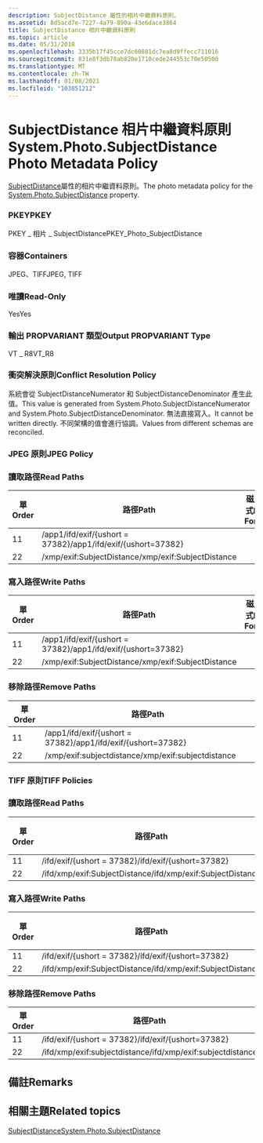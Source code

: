 ```yaml
---
description: SubjectDistance 屬性的相片中繼資料原則。
ms.assetid: 8d5acd7e-7227-4a79-890a-43e6dace3864
title: SubjectDistance 相片中繼資料原則
ms.topic: article
ms.date: 05/31/2018
ms.openlocfilehash: 3335b17f45cce7dc60881dc7ea8d9ffecc711016
ms.sourcegitcommit: 831e8f3db78ab820e1710cede244553c70e50500
ms.translationtype: MT
ms.contentlocale: zh-TW
ms.lasthandoff: 01/08/2021
ms.locfileid: "103851212"
---
```

# <a name="systemphotosubjectdistance-photo-metadata-policy"></a><span data-ttu-id="f710d-103">SubjectDistance 相片中繼資料原則</span><span class="sxs-lookup"><span data-stu-id="f710d-103">System.Photo.SubjectDistance Photo Metadata Policy</span></span>

<span data-ttu-id="f710d-104">[SubjectDistance](../properties/props-system-photo-subjectdistance.md)屬性的相片中繼資料原則。</span><span class="sxs-lookup"><span data-stu-id="f710d-104">The photo metadata policy for the [System.Photo.SubjectDistance](../properties/props-system-photo-subjectdistance.md) property.</span></span>

### <a name="pkey"></a><span data-ttu-id="f710d-105">PKEY</span><span class="sxs-lookup"><span data-stu-id="f710d-105">PKEY</span></span>

<span data-ttu-id="f710d-106">PKEY \_ 相片 \_ SubjectDistance</span><span class="sxs-lookup"><span data-stu-id="f710d-106">PKEY\_Photo\_SubjectDistance</span></span>

### <a name="containers"></a><span data-ttu-id="f710d-107">容器</span><span class="sxs-lookup"><span data-stu-id="f710d-107">Containers</span></span>

<span data-ttu-id="f710d-108">JPEG、TIFF</span><span class="sxs-lookup"><span data-stu-id="f710d-108">JPEG, TIFF</span></span>

### <a name="read-only"></a><span data-ttu-id="f710d-109">唯讀</span><span class="sxs-lookup"><span data-stu-id="f710d-109">Read-Only</span></span>

<span data-ttu-id="f710d-110">Yes</span><span class="sxs-lookup"><span data-stu-id="f710d-110">Yes</span></span>

### <a name="output-propvariant-type"></a><span data-ttu-id="f710d-111">輸出 PROPVARIANT 類型</span><span class="sxs-lookup"><span data-stu-id="f710d-111">Output PROPVARIANT Type</span></span>

<span data-ttu-id="f710d-112">VT \_ R8</span><span class="sxs-lookup"><span data-stu-id="f710d-112">VT\_R8</span></span>

### <a name="conflict-resolution-policy"></a><span data-ttu-id="f710d-113">衝突解決原則</span><span class="sxs-lookup"><span data-stu-id="f710d-113">Conflict Resolution Policy</span></span>

<span data-ttu-id="f710d-114">系統會從 SubjectDistanceNumerator 和 SubjectDistanceDenominator 產生此值。</span><span class="sxs-lookup"><span data-stu-id="f710d-114">This value is generated from System.Photo.SubjectDistanceNumerator and System.Photo.SubjectDistanceDenominator.</span></span> <span data-ttu-id="f710d-115">無法直接寫入。</span><span class="sxs-lookup"><span data-stu-id="f710d-115">It cannot be written directly.</span></span> <span data-ttu-id="f710d-116">不同架構的值會進行協調。</span><span class="sxs-lookup"><span data-stu-id="f710d-116">Values from different schemas are reconciled.</span></span>

### <a name="jpeg-policy"></a><span data-ttu-id="f710d-117">JPEG 原則</span><span class="sxs-lookup"><span data-stu-id="f710d-117">JPEG Policy</span></span>

### <a name="read-paths"></a><span data-ttu-id="f710d-118">讀取路徑</span><span class="sxs-lookup"><span data-stu-id="f710d-118">Read Paths</span></span>



| <span data-ttu-id="f710d-119">單</span><span class="sxs-lookup"><span data-stu-id="f710d-119">Order</span></span> | <span data-ttu-id="f710d-120">路徑</span><span class="sxs-lookup"><span data-stu-id="f710d-120">Path</span></span>                          | <span data-ttu-id="f710d-121">磁片格式</span><span class="sxs-lookup"><span data-stu-id="f710d-121">Disk Format</span></span> |
|-------|-------------------------------|-------------|
| <span data-ttu-id="f710d-122">1</span><span class="sxs-lookup"><span data-stu-id="f710d-122">1</span></span>     | <span data-ttu-id="f710d-123">/app1/ifd/exif/{ushort = 37382}</span><span class="sxs-lookup"><span data-stu-id="f710d-123">/app1/ifd/exif/{ushort=37382}</span></span> |             |
| <span data-ttu-id="f710d-124">2</span><span class="sxs-lookup"><span data-stu-id="f710d-124">2</span></span>     | <span data-ttu-id="f710d-125">/xmp/exif:SubjectDistance</span><span class="sxs-lookup"><span data-stu-id="f710d-125">/xmp/exif:SubjectDistance</span></span>     |             |



 

### <a name="write-paths"></a><span data-ttu-id="f710d-126">寫入路徑</span><span class="sxs-lookup"><span data-stu-id="f710d-126">Write Paths</span></span>



| <span data-ttu-id="f710d-127">單</span><span class="sxs-lookup"><span data-stu-id="f710d-127">Order</span></span> | <span data-ttu-id="f710d-128">路徑</span><span class="sxs-lookup"><span data-stu-id="f710d-128">Path</span></span>                          | <span data-ttu-id="f710d-129">磁片格式</span><span class="sxs-lookup"><span data-stu-id="f710d-129">Disk Format</span></span> |
|-------|-------------------------------|-------------|
| <span data-ttu-id="f710d-130">1</span><span class="sxs-lookup"><span data-stu-id="f710d-130">1</span></span>     | <span data-ttu-id="f710d-131">/app1/ifd/exif/{ushort = 37382}</span><span class="sxs-lookup"><span data-stu-id="f710d-131">/app1/ifd/exif/{ushort=37382}</span></span> |             |
| <span data-ttu-id="f710d-132">2</span><span class="sxs-lookup"><span data-stu-id="f710d-132">2</span></span>     | <span data-ttu-id="f710d-133">/xmp/exif:SubjectDistance</span><span class="sxs-lookup"><span data-stu-id="f710d-133">/xmp/exif:SubjectDistance</span></span>     |             |



 

### <a name="remove-paths"></a><span data-ttu-id="f710d-134">移除路徑</span><span class="sxs-lookup"><span data-stu-id="f710d-134">Remove Paths</span></span>



| <span data-ttu-id="f710d-135">單</span><span class="sxs-lookup"><span data-stu-id="f710d-135">Order</span></span> | <span data-ttu-id="f710d-136">路徑</span><span class="sxs-lookup"><span data-stu-id="f710d-136">Path</span></span>                          |
|-------|-------------------------------|
| <span data-ttu-id="f710d-137">1</span><span class="sxs-lookup"><span data-stu-id="f710d-137">1</span></span>     | <span data-ttu-id="f710d-138">/app1/ifd/exif/{ushort = 37382}</span><span class="sxs-lookup"><span data-stu-id="f710d-138">/app1/ifd/exif/{ushort=37382}</span></span> |
| <span data-ttu-id="f710d-139">2</span><span class="sxs-lookup"><span data-stu-id="f710d-139">2</span></span>     | <span data-ttu-id="f710d-140">/xmp/exif:subjectdistance</span><span class="sxs-lookup"><span data-stu-id="f710d-140">/xmp/exif:subjectdistance</span></span>     |



 

### <a name="tiff-policies"></a><span data-ttu-id="f710d-141">TIFF 原則</span><span class="sxs-lookup"><span data-stu-id="f710d-141">TIFF Policies</span></span>

### <a name="read-paths"></a><span data-ttu-id="f710d-142">讀取路徑</span><span class="sxs-lookup"><span data-stu-id="f710d-142">Read Paths</span></span>



| <span data-ttu-id="f710d-143">單</span><span class="sxs-lookup"><span data-stu-id="f710d-143">Order</span></span> | <span data-ttu-id="f710d-144">路徑</span><span class="sxs-lookup"><span data-stu-id="f710d-144">Path</span></span>                          | <span data-ttu-id="f710d-145">磁片格式</span><span class="sxs-lookup"><span data-stu-id="f710d-145">Disk Format</span></span> |
|-------|-------------------------------|-------------|
| <span data-ttu-id="f710d-146">1</span><span class="sxs-lookup"><span data-stu-id="f710d-146">1</span></span>     | <span data-ttu-id="f710d-147">/ifd/exif/{ushort = 37382}</span><span class="sxs-lookup"><span data-stu-id="f710d-147">/ifd/exif/{ushort=37382}</span></span>      |             |
| <span data-ttu-id="f710d-148">2</span><span class="sxs-lookup"><span data-stu-id="f710d-148">2</span></span>     | <span data-ttu-id="f710d-149">/ifd/xmp/exif:SubjectDistance</span><span class="sxs-lookup"><span data-stu-id="f710d-149">/ifd/xmp/exif:SubjectDistance</span></span> |             |



 

### <a name="write-paths"></a><span data-ttu-id="f710d-150">寫入路徑</span><span class="sxs-lookup"><span data-stu-id="f710d-150">Write Paths</span></span>



| <span data-ttu-id="f710d-151">單</span><span class="sxs-lookup"><span data-stu-id="f710d-151">Order</span></span> | <span data-ttu-id="f710d-152">路徑</span><span class="sxs-lookup"><span data-stu-id="f710d-152">Path</span></span>                          | <span data-ttu-id="f710d-153">磁片格式</span><span class="sxs-lookup"><span data-stu-id="f710d-153">Disk Format</span></span> |
|-------|-------------------------------|-------------|
| <span data-ttu-id="f710d-154">1</span><span class="sxs-lookup"><span data-stu-id="f710d-154">1</span></span>     | <span data-ttu-id="f710d-155">/ifd/exif/{ushort = 37382}</span><span class="sxs-lookup"><span data-stu-id="f710d-155">/ifd/exif/{ushort=37382}</span></span>      |             |
| <span data-ttu-id="f710d-156">2</span><span class="sxs-lookup"><span data-stu-id="f710d-156">2</span></span>     | <span data-ttu-id="f710d-157">/ifd/xmp/exif:SubjectDistance</span><span class="sxs-lookup"><span data-stu-id="f710d-157">/ifd/xmp/exif:SubjectDistance</span></span> |             |



 

### <a name="remove-paths"></a><span data-ttu-id="f710d-158">移除路徑</span><span class="sxs-lookup"><span data-stu-id="f710d-158">Remove Paths</span></span>



| <span data-ttu-id="f710d-159">單</span><span class="sxs-lookup"><span data-stu-id="f710d-159">Order</span></span> | <span data-ttu-id="f710d-160">路徑</span><span class="sxs-lookup"><span data-stu-id="f710d-160">Path</span></span>                          |
|-------|-------------------------------|
| <span data-ttu-id="f710d-161">1</span><span class="sxs-lookup"><span data-stu-id="f710d-161">1</span></span>     | <span data-ttu-id="f710d-162">/ifd/exif/{ushort = 37382}</span><span class="sxs-lookup"><span data-stu-id="f710d-162">/ifd/exif/{ushort=37382}</span></span>      |
| <span data-ttu-id="f710d-163">2</span><span class="sxs-lookup"><span data-stu-id="f710d-163">2</span></span>     | <span data-ttu-id="f710d-164">/ifd/xmp/exif:subjectdistance</span><span class="sxs-lookup"><span data-stu-id="f710d-164">/ifd/xmp/exif:subjectdistance</span></span> |



 

## <a name="remarks"></a><span data-ttu-id="f710d-165">備註</span><span class="sxs-lookup"><span data-stu-id="f710d-165">Remarks</span></span>

## <a name="related-topics"></a><span data-ttu-id="f710d-166">相關主題</span><span class="sxs-lookup"><span data-stu-id="f710d-166">Related topics</span></span>

<dl> <dt>

[<span data-ttu-id="f710d-167">SubjectDistance</span><span class="sxs-lookup"><span data-stu-id="f710d-167">System.Photo.SubjectDistance</span></span>](../properties/props-system-photo-subjectdistance.md)
</dt> </dl>

 

 
